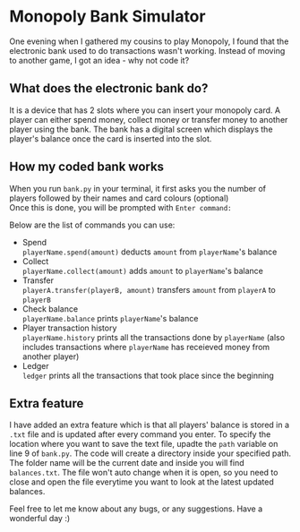 # Monopoly Bank Simulator
One evening when I gathered my cousins to play Monopoly, I found that the electronic bank used to do transactions wasn't working. Instead of moving to another game, I got an idea - why not code it?

## What does the electronic bank do?
It is a device that has 2 slots where you can insert your monopoly card. A player can either spend money, collect money or transfer money to another player using the bank. The bank has a digital screen which displays the player's balance once the card is inserted into the slot.

## How my coded bank works
When you run `bank.py` in your terminal, it first asks you the number of players followed by their names and card colours (optional)\
Once this is done, you will be prompted with  `Enter command:` 

Below are the list of commands you can use:

- Spend\
  `playerName.spend(amount)` deducts `amount` from `playerName`'s balance
- Collect\
  `playerName.collect(amount)` adds `amount` to `playerName`'s balance
- Transfer\
  `playerA.transfer(playerB, amount)` transfers `amount` from `playerA` to `playerB`
- Check balance\
  `playerName.balance` prints `playerName`'s balance
- Player transaction history\
  `playerName.history` prints all the transactions done by `playerName` (also includes transactions where `playerName` has receieved money from another player)
- Ledger\
  `ledger` prints all the transactions that took place since the beginning

## Extra feature 
I have added an extra feature which is that all players' balance is stored in a `.txt` file and is updated after every command you enter. To specify the location where you want to save the text file, upadte the `path` variable on line 9 of `bank.py`. The code will create a directory inside your specified path. The folder name will be the current date and inside you will find `balances.txt`. The file won't auto change when it is open, so you need to close and open the file everytime you want to look at the latest updated balances.



Feel free to let me know about any bugs, or any suggestions. Have a wonderful day :)
